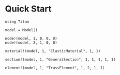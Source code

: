 # Quick Start

```@example quick_start
using Titan
```

```@example quick_start
model = Model()
```

```@example quick_start
node!(model, 1, 0, 0, 0)
node!(model, 2, 1, 0, 0)
```

```@example quick_start
material!(model, 1, "ElasticMaterial", 1, 1)
```

```@example quick_start
section!(model, 1, "GeneralSection", 1, 1, 1, 1, 1)
```

```@example quick_start
element!(model, 1, "TrussElement", 1, 2, 1, 1)
```